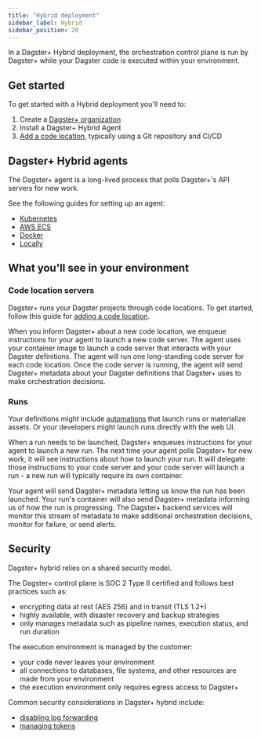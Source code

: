 ```yaml
---
title: "Hybrid deployment"
sidebar_label: Hybrid
sidebar_position: 20
---
```


In a Dagster+ Hybrid deployment, the orchestration control plane is run by Dagster+ while your Dagster code is executed within your environment.

[comment]: <> (TODO: Architecture diagram)

## Get started

To get started with a Hybrid deployment you'll need to:

1. Create a [Dagster+ organization](https://dagster.cloud/signup)
2. Install a Dagster+ Hybrid Agent
3. [Add a code location](/dagster-plus/features/code-locations), typically using a Git repository and CI/CD

## Dagster+ Hybrid agents

The Dagster+ agent is a long-lived process that polls Dagster+'s API servers for new work.

See the following guides for setting up an agent:
 - [Kubernetes](/dagster-plus/deployment/deployment-types/hybrid/kubernetes)
 - [AWS ECS](/dagster-plus/deployment/deployment-types/hybrid/amazon-ecs-new-vpc)
 - [Docker](/dagster-plus/deployment/deployment-types/hybrid/docker)
 - [Locally](/dagster-plus/deployment/deployment-types/hybrid/local)


## What you'll see in your environment

### Code location servers

Dagster+ runs your Dagster projects through code locations. To get started, follow this guide for [adding a code location](/dagster-plus/features/code-locations).

When you inform Dagster+ about a new code location, we enqueue instructions for your agent to launch a new code server. The agent uses your container image to launch a code server that interacts with your Dagster definitions. The agent will run one long-standing code server for each code location. Once the code server is running, the agent will send Dagster+ metadata about your Dagster definitions that Dagster+ uses to make orchestration decisions.


### Runs

Your definitions might include [automations](/guides/automate) that launch runs or materialize assets. Or your developers might launch runs directly with the web UI.

When a run needs to be launched, Dagster+ enqueues instructions for your agent to launch a new run. The next time your agent polls Dagster+ for new work, it will see instructions about how to launch your run. It will delegate those instructions to your code server and your code server will launch a run - a new run will typically require its own container.

Your agent will send Dagster+ metadata letting us know the run has been launched. Your run's container will also send Dagster+ metadata informing us of how the run is progressing. The Dagster+ backend services will monitor this stream of metadata to make additional orchestration decisions, monitor for failure, or send alerts.

## Security

Dagster+ hybrid relies on a shared security model.

The Dagster+ control plane is SOC 2 Type II certified and follows best practices such as:
- encrypting data at rest (AES 256) and in transit (TLS 1.2+)
- highly available, with disaster recovery and backup strategies
- only manages metadata such as pipeline names, execution status, and run duration

The execution environment is managed by the customer:
- your code never leaves your environment
- all connections to databases, file systems, and other resources are made from your environment
- the execution environment only requires egress access to Dagster+

Common security considerations in Dagster+ hybrid include:
- [disabling log forwarding](/todo)
- [managing tokens](/todo)
